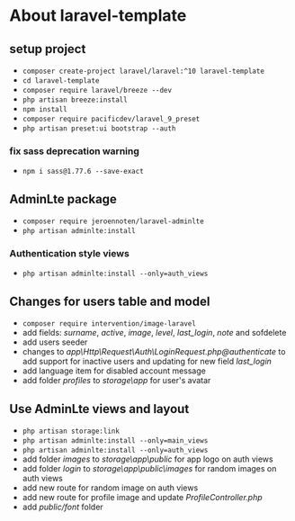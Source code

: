 # About laravel-template

## setup project
 - ``composer create-project laravel/laravel:^10 laravel-template``
 - ``cd laravel-template``
 - ``composer require laravel/breeze --dev``
 - ``php artisan breeze:install``
 - ``npm install``
 - ``composer require pacificdev/laravel_9_preset``
 - ``php artisan preset:ui bootstrap --auth``

### fix sass deprecation warning
 - ``npm i sass@1.77.6 --save-exact``

## AdminLte package
 - ``composer require jeroennoten/laravel-adminlte``
 - ``php artisan adminlte:install``

### Authentication style views
 - ``php artisan adminlte:install --only=auth_views``

## Changes for users table and model
 - ``composer require intervention/image-laravel``
 - add fields: *surname*, *active*, *image*, *level*, *last_login*, *note* and sofdelete
 - add users seeder
 - changes to *app\Http\Request\Auth\LoginRequest.php@authenticate* to add support for inactive users and updating for new field *last_login*
 - add language item for disabled account message
 - add folder *profiles* to *storage\app* for user's avatar

## Use AdminLte views and layout
 - ``php artisan storage:link``
 - ``php artisan adminlte:install --only=main_views``
 - ``php artisan adminlte:install --only=auth_views``
  - add folder *images* to *storage\app\public* for app logo on auth views
 - add folder *login* to *storage\app\public\images* for random images on auth views
 - add new route for random image on auth views
 - add new route for profile image and update *ProfileController.php*
 - add *public/font* folder 